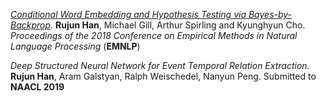 
_[Conditional Word Embedding and Hypothesis Testing via Bayes-by-Backprop](http://aclweb.org/anthology/D18-1527)._
**Rujun Han**, Michael Gill, Arthur Spirling and Kyunghyun Cho.
_Proceedings of the 2018 Conference on Empirical Methods in Natural Language Processing_ (**EMNLP**)

_Deep Structured Neural Network for Event Temporal Relation Extraction._
**Rujun Han**, Aram Galstyan, Ralph Weischedel, Nanyun Peng.
Submitted to **NAACL 2019**
